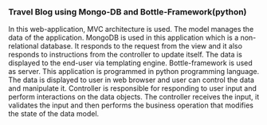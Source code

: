 ### Travel Blog using Mongo-DB and Bottle-Framework(python)
  In this web-application, MVC architecture is used. The model manages the data of the application. MongoDB is used in this application which is a non-relational database. It responds to the request from the view and it also responds to instructions from the controller to update itself. The data is displayed to the end-user via templating engine. Bottle-framework is used as server. This application is programmed in python programming language. The data is displayed to user in web browser and user can control the data and manipulate it. Controller is responsible for responding to user input and perform interactions on the data objects. The controller receives the input, it validates the input and then performs the business operation that modifies the state of the data model.
